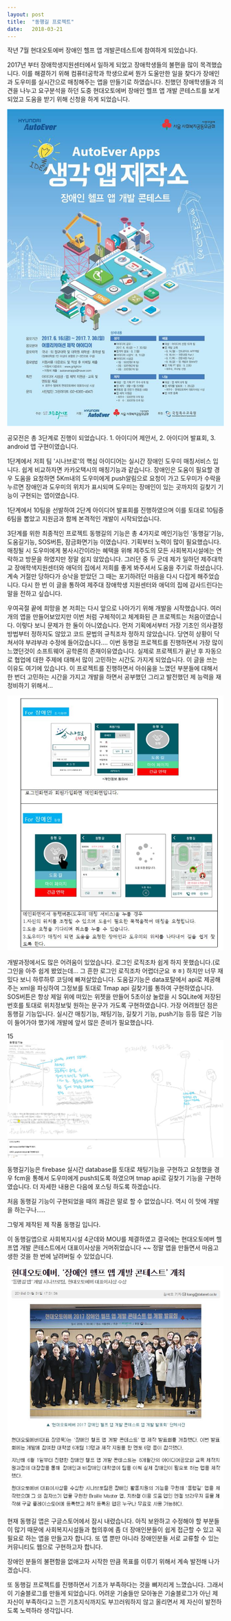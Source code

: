 ```yaml
---
layout: post
title:  "동행길 프로젝트"
date:   2018-03-21
---
```


<p class="intro"><span class="dropcap">작</span>년 7월 현대오토에버 장애인 헬프 앱 개발콘테스트에 참여하게 되었습니다.</p>

2017년 부터 장애학생지원센터에서 일하게 되었고 장애학생들의 불편을 많이 목격했습니다. 이를 해결하기 위해 컴퓨터공학과 학생으로써 뭔가 도울만한 일을 찾다가 장애인과 도우미를 실시간으로 매칭해주는 앱을 만들기로 하였습니다. 친했던 장애학생들과 의견을 나누고 요구분석을 하던 도중 현대오토에버 장애인 헬프 앱 개발 콘테스트를 보게되었고 도움을 받기 위해 신청을 하게 되었습니다.



![헬프앱 개발 콘테스트](/assets/img/helpapp.jpg)

공모전은 총 3단계로 진행이 되었습니다. 1. 아이디어 제안서, 2. 아이디어 발표회, 3. android 앱 구현이였습니다.

1단계에서 저희 팀 '시나브로'의 핵심 아이디어는 실시간 장애인 도우미 매칭서비스 입니다. 쉽게 비교하자면 카카오택시의 매칭기능과 같습니다.
장애인은 도움이 필요할 경우 도움을 요청하면 5Km내의 도우미에게 push알림으로 요청이 가고 도우미가 수락을 누르면 장애인과 도우미의 위치가 표시되며 도우미는 장애인이 있는 곳까지의 길찾기 기능이 구현되는 앱이였습니다.

1단계에서 10팀을 선발하여 2단계 아이디어 발표회를 진행하였으며 이를 토대로 10팀중 6팀을 뽑았고 지원금과 함께 본격적인 개발이 시작되었습니다.


3단계를 위한 최종적인 프로젝트 동행길의 기능은 총 4가지로 메인기능인 '동행길'기능, 도움길기능, SOS버튼, 잠금화면기능 이였습니다.
기획부터 노력이 많이 필요했습니다. 매칭될 시 도우미에게 봉사시간이라는 혜택을 위해 제주도의 모든 사회복지시설에는 연락하고 방문을 하였지만 정말 쉽지 않았습니다. 그러던 중 두 군데 제가 일하던 제주대학교 장애학색지원센터와 애덕의 집에서 저희를 좋게 봐주셔서 도움을 주기로 하셨습니다. 계속 거절만 당하다가 승낙을 받았던 그 때는 포기하려던 마음을 다시 다잡게 해주었습니다. 다시 한 번 이 글을 통하여 제주대 장애학생 지원센터와 애덕의 집에 감사드린다는 말을 전하고 싶습니다.

우여곡절 끝에 희망을 본 저희는 다시 앞으로 나아가기 위해 개발을 시작했습니다. 여러 개의 앱을 만들어보았지만 이번 처럼 구체적이고 체계화된 큰 프로젝트는 처음이였습니다. 이렇다 보니 문제가 한 둘이 아니였습니다. 먼저 기획에서부터 가장 기초인 의사결정방법부터 정하지도 않았고 코드 문법의 규칙조차 정하지 않았습니다. 당연히 상황이 닥쳐서야 부랴부랴 수정에 들어갔습니다....  이번 동행길 프로젝트를 진행하면서 가장 많이 느꼈던것이 소프트웨어 공학론의 존재이유였습니다. 실제로 프로젝트가 끝난 후 자동으로 협업에 대한 주제에 대해서 많이 고민하는 시간도 가지게 되었습니다. 이 글을 쓰는 이유도 여기에 있습니다. 이 프로젝트를 진행하면서 아쉬움을 느꼈던 부분들에 대해서 한 번더 고민하는 시간을 가지고 개발을 하면서 공부했던 그리고 발전했던 제 능력을 재정비하기 위해서...

![동행길앱 초기 디자인](/assets/img/content.jpg)


개발과정에서도 많은 어려움이 있었습니다. 로그인 로직조차 쉽게 하지 못했습니다.(로그인을 아주 쉽게 봤었는데... 그 흔한 로그인 로직조차 어렵더군요 ㅎㅎ) 하지만 너무 재밌다 보니 하루하루 코딩에 빠져살았습니다. 도움길기능은 data포탈에서 api로 제공해주는 xml을 파싱하여 그정보를 토대로 Tmap api 길찾기를 통하여 구현하였습니다. SOS버튼은 항상 제일 위에 떠있는 위젯을 만들어 5초이상 눌렀을 시 SQLite에 저장된 번호를 토대로 위치정보및 원하는 문구가 가도록 구현하였습니다. 가장 어려웠던 점은 동행길 기능입니다. 실시간 매칭기능, 채팅기능, 길찾기 기능, push기능 등등 많은 기능이 들어가야 했기에 개발에 앞서 많은 준비가 필요했습니다.


15
![동행길기능 구현 전 준비](/assets/img/accompany.jpg)

동행길기능은 firebase 실시간 database를 토대로 채팅기능을 구현하고 요청했을 경우 fcm을 통해서 도우미에게 push되도록 하였으며 tmap api로 길찾기 기능을 구현하였습니다. 더 자세한 내용은 다음에 포스팅 하도록 하겠습니다.

처음 동행길 기능이 구현되었을 때의 쾌감은 말로 할 수 없었습니다. 역시 이 맛에 개발을 하는구나.....

그렇게 제작된 제 작품 동행길 입니다.


이 동행길앱으로 사회복지시설 4군데와 MOU를 체결하였고 결국에는 현대오토에버 헬프앱 개발 콘테스트에서 대표이사상을 거머쥐었습니다 ~~ 정말 앱을 만들면서 마음고생한 것을 한 번에 날려버릴 수 있었습니다. 	 

![동행길 프로젝트 관련 뉴스](/assets/img/news.jpg)


현재 동행길 앱은 구글스토어에서 잠시 내렸습니다. 아직 보완하고 수정해야 할 부분들이 많기 때문에 사회복지시설들과 협의후에 좀 더 장애인분들이 쉽게 접근할 수 있고 꼭 필요로 하는 앱을 만들고자 합니다. 또 앱 뿐만 아니라 장애인분들 서로 교류할 수 있는 커뮤니티도 웹으로 구현하고자 합니다.

장애인 분들의 불편함을 없애고자 시작한 만큼 목표를 이루기 위해서 계속 발전해 나가겠습니다.

또 동행길 프로젝트를 진행하면서 기초가 부족하다는 것을 뼈저리게 느꼈습니다. 그래서 이 기술블로그를 만들게 되었습니다. 어려운 기술들만 모아놓은 기술블로그가 아닌 제 자신이 부족하다고 느낀 기초지식까지도 부끄러워하지 않고 올리면서 제 자신이 발전하도록 노력하라 생각입니다.

